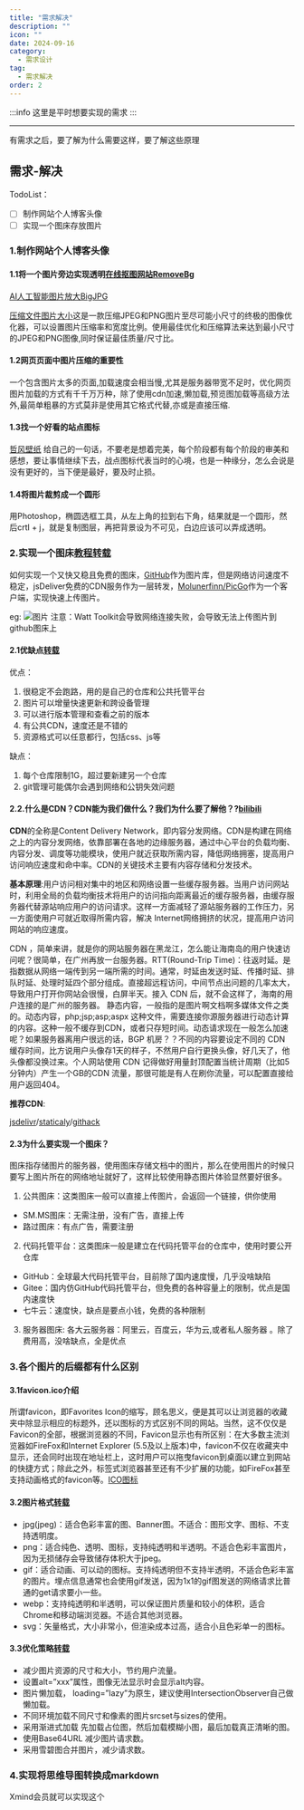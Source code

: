 ```yaml
---
title: "需求解决"
description: ""
icon: ""
date: 2024-09-16
category:
  - 需求设计
tag:
  - 需求解决
order: 2
---
```


:::info
这里是平时想要实现的需求
:::

---

有需求之后，要了解为什么需要这样，要了解这些原理

## **需求-解决**
TodoList：
- [ ] 制作网站个人博客头像
- [ ] 实现一个图床存放图片

### **1.制作网站个人博客头像**
#### **1.1将一个图片旁边实现透明**[在线抠图网站RemoveBg](https://www.remove.bg/zh)

[AI人工智能图片放大BigJPG](https://bigjpg.com/)

[压缩文件图片大小](https://tu.qise.cc/)这是一款压缩JPEG和PNG图片至尽可能小尺寸的终极的图像优化器，可以设置图片压缩率和宽度比例。使用最佳优化和压缩算法来达到最小尺寸的JPEG和PNG图像,同时保证最佳质量/尺寸比。

#### **1.2网页页面中图片压缩的重要性**
一个包含图片太多的页面,加载速度会相当慢,尤其是服务器带宽不足时，优化网页图片加载的方式有千千万万种，除了使用cdn加速,懒加载,预览图加载等高级方法外,最简单粗暴的方式莫非是使用其它格式代替,亦或是直接压缩.

#### **1.3找一个好看的站点图标**
[哲风壁纸](https://haowallpaper.com/)  给自己的一句话，不要老是想着完美，每个阶段都有每个阶段的审美和感想，要让事情继续下去，战点图标代表当时的心境，也是一种缘分，怎么会说是没有更好的，当下便是最好，要及时止损。

#### **1.4将图片裁剪成一个圆形**
用Photoshop，椭圆选框工具，从左上角的拉到右下角，结果就是一个圆形，然后crtl + j，就是复制图层，再把背景设为不可见，白边应该可以弄成透明。




### **2.实现一个图床**[教程转载](https://www.fomal.cc/posts/d7fb1ba1.html#)
如何实现一个又快又稳且免费的图床，[GitHub](https://github.com/)作为图片库，但是网络访问速度不稳定，jsDeliver免费的CDN服务作为一层转发，[Molunerfinn/PicGo](https://github.com/Molunerfinn/PicGo)作为一个客户端，实现快速上传图片。

eg:
![图片](https://drawingbed-686.pages.dev/myblog/202409171934072.jpg)
注意：Watt Toolkit会导致网络连接失败，会导致无法上传图片到github图床上
#### **2.1优缺点**[转载](https://www.fomal.cc/posts/d7fb1ba1.html)
优点：
1. 很稳定不会跑路，用的是自己的仓库和公共托管平台
2. 图片可以增量快速更新和跨设备管理
3. 可以进行版本管理和查看之前的版本
4. 有公共CDN，速度还是不错的
5. 资源格式可以任意都行，包括css、js等

缺点：
1. 每个仓库限制1G，超过要新建另一个仓库
2. git管理可能偶尔会遇到网络和公钥失效问题

#### **2.2.什么是CDN？CDN能为我们做什么？我们为什么要了解他？?**[bilibili](https://www.bilibili.com/video/BV1jS4y197zi/?spm_id_from=333.788&vd_source=834d9d69a86c55d6acbaf9e5dbe37bb2)
**CDN**的全称是Content Delivery Network，即内容分发网络。CDN是构建在网络之上的内容分发网络，依靠部署在各地的边缘服务器，通过中心平台的负载均衡、内容分发、调度等功能模块，使用户就近获取所需内容，降低网络拥塞，提高用户访问响应速度和命中率。CDN的关键技术主要有内容存储和分发技术。

**基本原理**:用户访问相对集中的地区和网络设置一些缓存服务器。当用户访问网站时，利用全局的负载均衡技术将用户的访问指向距离最近的缓存服务器，由缓存服务器代替源站响应用户的访问请求。这样一方面减轻了源站服务器的工作压力，另一方面使用户可就近取得所需内容，解决 Internet网络拥挤的状况，提高用户访问网站的响应速度。

CDN ，简单来讲，就是你的网站服务器在黑龙江，怎么能让海南岛的用户快速访问呢？很简单，在广州再放一台服务器。RTT(Round-Trip Time)：往返时延。是指数据从网络一端传到另一端所需的时间。通常，时延由发送时延、传播时延、排队时延、处理时延四个部分组成。直接超远程访问，中间节点出问题的几率太大，导致用户打开你网站会很慢，白屏半天。接入 CDN 后，就不会这样了，海南的用户连接的是广州的服务器。
静态内容，一般指的是图片啊文档啊多媒体文件之类的。动态内容，php;jsp;asp;aspx 这种文件，需要连接你源服务器进行动态计算的内容。这种一般不缓存到CDN，或者只存短时间。动态请求现在一般怎么加速呢？如果服务器离用户很远的话，BGP 机房？？不同的内容要设定不同的 CDN 缓存时间，比方说用户头像存1天的样子，不然用户自行更换头像，好几天了，他头像都没换过来。个人网站使用 CDN 记得做好用量封顶配置当统计周期（比如5分钟内）产生一个GB的CDN 流量，那很可能是有人在刷你流量，可以配置直接给用户返回404。

**推荐CDN**:

[jsdelivr](https://www.jsdelivr.com/)/[staticaly](https://statically.io/)/[githack](http://raw.githack.com/)

#### **2.3为什么要实现一个图床？**
图床指存储图片的服务器，使用图床存储文档中的图片，那么在使用图片的时候只要写上图片所在的网络地址就好了，这样比较使用静态图片体验显然要好很多。
1. 公共图床：这类图床一般可以直接上传图片，会返回一个链接，供你使用
- SM.MS图床：无需注册，没有广告，直接上传
- 路过图床：有点广告，需要注册
2. 代码托管平台：这类图床一般是建立在代码托管平台的仓库中，使用时要公开仓库
- GitHub：全球最大代码托管平台，目前除了国内速度慢，几乎没啥缺陷
- Gitee：国内仿GitHub代码托管平台，但免费的各种容量上的限制，优点是国内速度快
- 七牛云：速度快，缺点是要点小钱，免费的各种限制
3. 服务器图床:
各大云服务器：阿里云，百度云，华为云,或者私人服务器 。除了费用高，没啥缺点，全是优点
### **3.各个图片的后缀都有什么区别**
#### **3.1favicon.ico介绍**
所谓favicon，即Favorites Icon的缩写，顾名思义，便是其可以让浏览器的收藏夹中除显示相应的标题外，还以图标的方式区别不同的网站。当然，这不仅仅是Favicon的全部，根据浏览器的不同，Favicon显示也有所区别：在大多数主流浏览器如FireFox和Internet Explorer (5.5及以上版本)中，favicon不仅在收藏夹中显示，还会同时出现在地址栏上，这时用户可以拖曳favicon到桌面以建立到网站的快捷方式；除此之外，标签式浏览器甚至还有不少扩展的功能，如FireFox甚至支持动画格式的favicon等。[ICO图标](https://www.fly63.com/tool/favicon/)
#### **3.2图片格式**[转载](https://www.fomal.cc/posts/b48804d5.html)
- jpg(jpeg)：适合色彩丰富的图、Banner图。不适合：图形文字、图标、不支持透明度。
- png：适合纯色、透明、图标，支持纯透明和半透明。不适合色彩丰富图片，因为无损储存会导致储存体积大于jpeg。
- gif：适合动画、可以动的图标。支持纯透明但不支持半透明，不适合色彩丰富的图片。埋点信息通常也会使用gif发送，因为1x1的gif图发送的网络请求比普通的get请求要小一些。
- webp：支持纯透明和半透明，可以保证图片质量和较小的体积，适合Chrome和移动端浏览器。不适合其他浏览器。
- svg：矢量格式，大小非常小，但渲染成本过高，适合小且色彩单一的图标。
#### **3.3优化策略**[转载](https://www.fomal.cc/posts/b48804d5.html)
- 减少图片资源的尺寸和大小，节约用户流量。
- 设置alt=”xxx”属性，图像无法显示时会显示alt内容。
- 图片懒加载， loading=”lazy”为原生，建议使用IntersectionObserver自己做懒加载。
- 不同环境加载不同尺寸和像素的图片srcset与sizes的使用。
- 采用渐进式加载 先加载占位图，然后加载模糊小图，最后加载真正清晰的图。
- 使用Base64URL 减少图片请求数。
- 采用雪碧图合并图片，减少请求数。


### **4.实现将思维导图转换成markdown**
Xmind会员就可以实现这个